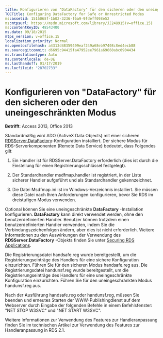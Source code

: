 ```yaml
---
title: Konfigurieren von 'DataFactory' für den sicheren oder den uneingeschränkten Modus
TOCTitle: Configuring DataFactory for Safe or Unrestricted Modes
ms:assetid: 1516068f-1b02-3236-f6a9-9fdeff098e52
ms:mtpsurl: https://msdn.microsoft.com/library/JJ248915(v=office.15)
ms:contentKeyID: 48543400
ms.date: 09/18/2015
mtps_version: v=office.15
localization_priority: Normal
ms.openlocfilehash: a4313d48359499eaf249a68eb97408c8ed4ecb88
ms.sourcegitcommit: d6695c94415fa47952ee7961a69660abc0904434
ms.translationtype: Auto
ms.contentlocale: de-DE
ms.lasthandoff: 01/17/2019
ms.locfileid: "28702733"
---
```

# <a name="configuring-datafactory-for-safe-or-unrestricted-modes"></a>Konfigurieren von "DataFactory" für den sicheren oder den uneingeschränkten Modus


**Betrifft**: Access 2013, Office 2013

Standardmäßig wird ADO (ActiveX Data Objects) mit einer sicheren [RDSServer.DataFactory](datafactory-object-rdsserver.md)-Konfiguration installiert. Der sichere Modus für RDS-Serverkomponenten (Remote Data Service) bedeutet, dass Folgendes gilt:

1.  Ein Handler ist für RDSServer.DataFactory erforderlich (dies ist durch die Einstellung für einen Registrierungsschlüssel festgelegt).

2.  Der Standardhandler msdfmap.handler ist registriert, in der Liste sicherer Handler aufgeführt und als Standardhandler gekennzeichnet.

3.  Die Datei Msdfmap.ini ist im Windows-Verzeichnis installiert. Sie müssen diese Datei nach Ihren Anforderungen konfigurieren, bevor Sie RDS im dreistufigen Modus verwenden.

Optional können Sie eine uneingeschränkte **DataFactory** -Installation konfigurieren. **DataFactory** kann direkt verwendet werden, ohne den benutzerdefinierten Handler. Benutzer können trotzdem einen benutzerdefinierten Handler verwenden, indem Sie die Verbindungszeichenfolgen ändern, aber dies ist nicht erforderlich. Weitere Informationen zu den Auswirkungen der Verwendung des **RDSServer.DataFactory** -Objekts finden Sie unter [Securing RDS Applications](securing-rds-applications.md).

Die Registrierungsdatei handsafe.reg wurde bereitgestellt, um die Registrierungseinträge des Handlers für eine sichere Konfiguration einzurichten. Führen Sie für den sicheren Modus handsafe.reg aus. Die Registrierungsdatei handunsf.reg wurde bereitgestellt, um die Registrierungseinträge des Handlers für eine uneingeschränkte Konfiguration einzurichten. Führen Sie für den uneingeschränkten Modus handunsf.reg aus.

Nach der Ausführung handsafe.reg oder handunsf.reg, müssen Sie beenden und erneutes Starten der WWW-Publishingdienst auf dem Webserver durch Eingabe der folgenden Befehle in einem Befehlsfenster: "NET STOP W3SVC" und "NET START W3SVC".

Weitere Informationen zur Verwendung des Features zur Handleranpassung finden Sie im technischen Artikel zur Verwendung des Features zur Handleranpassung in RDS 2.1.

